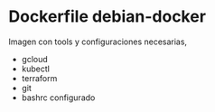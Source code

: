 # Dockerfile debian-docker

Imagen con tools y configuraciones necesarias,

  - gcloud
  - kubectl
  - terraform
  - git
  - bashrc configurado
